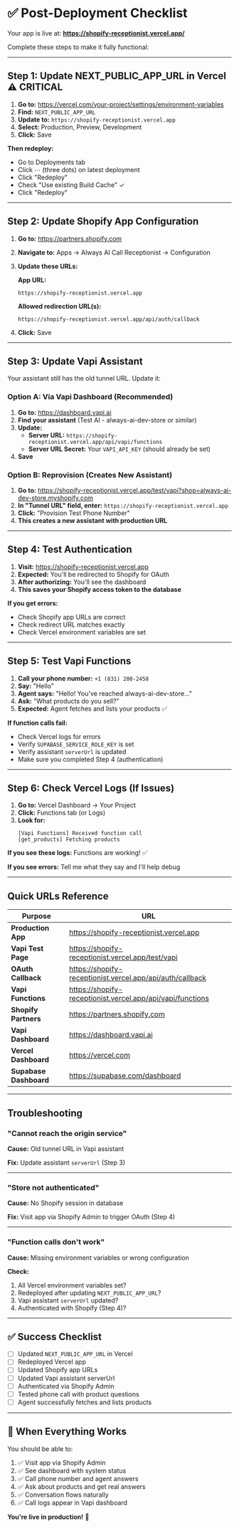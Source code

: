 # ✅ Post-Deployment Checklist

Your app is live at: **https://shopify-receptionist.vercel.app/**

Complete these steps to make it fully functional:

---

## Step 1: Update NEXT_PUBLIC_APP_URL in Vercel ⚠️ CRITICAL

1. **Go to:** https://vercel.com/your-project/settings/environment-variables
2. **Find:** `NEXT_PUBLIC_APP_URL`
3. **Update to:** `https://shopify-receptionist.vercel.app`
4. **Select:** Production, Preview, Development
5. **Click:** Save

**Then redeploy:**
- Go to Deployments tab
- Click ⋯ (three dots) on latest deployment
- Click "Redeploy"
- Check "Use existing Build Cache" ✓
- Click "Redeploy"

---

## Step 2: Update Shopify App Configuration

1. **Go to:** https://partners.shopify.com
2. **Navigate to:** Apps → Always AI Call Receptionist → Configuration
3. **Update these URLs:**

   **App URL:**
   ```
   https://shopify-receptionist.vercel.app
   ```

   **Allowed redirection URL(s):**
   ```
   https://shopify-receptionist.vercel.app/api/auth/callback
   ```

4. **Click:** Save

---

## Step 3: Update Vapi Assistant

Your assistant still has the old tunnel URL. Update it:

### Option A: Via Vapi Dashboard (Recommended)

1. **Go to:** https://dashboard.vapi.ai
2. **Find your assistant** (Test AI - always-ai-dev-store or similar)
3. **Update:**
   - **Server URL:** `https://shopify-receptionist.vercel.app/api/vapi/functions`
   - **Server URL Secret:** Your `VAPI_API_KEY` (should already be set)
4. **Save**

### Option B: Reprovision (Creates New Assistant)

1. **Go to:** https://shopify-receptionist.vercel.app/test/vapi?shop=always-ai-dev-store.myshopify.com
2. **In "Tunnel URL" field, enter:** `https://shopify-receptionist.vercel.app`
3. **Click:** "Provision Test Phone Number"
4. **This creates a new assistant with production URL**

---

## Step 4: Test Authentication

1. **Visit:** https://shopify-receptionist.vercel.app
2. **Expected:** You'll be redirected to Shopify for OAuth
3. **After authorizing:** You'll see the dashboard
4. **This saves your Shopify access token to the database**

**If you get errors:**
- Check Shopify app URLs are correct
- Check redirect URL matches exactly
- Check Vercel environment variables are set

---

## Step 5: Test Vapi Functions

1. **Call your phone number:** `+1 (831) 200-2458`
2. **Say:** "Hello"
3. **Agent says:** "Hello! You've reached always-ai-dev-store..."
4. **Ask:** "What products do you sell?"
5. **Expected:** Agent fetches and lists your products ✅

**If function calls fail:**
- Check Vercel logs for errors
- Verify `SUPABASE_SERVICE_ROLE_KEY` is set
- Verify assistant `serverUrl` is updated
- Make sure you completed Step 4 (authentication)

---

## Step 6: Check Vercel Logs (If Issues)

1. **Go to:** Vercel Dashboard → Your Project
2. **Click:** Functions tab (or Logs)
3. **Look for:**
   ```
   [Vapi Functions] Received function call
   [get_products] Fetching products
   ```

**If you see these logs:** Functions are working! ✅

**If you see errors:** Tell me what they say and I'll help debug

---

## Quick URLs Reference

| Purpose | URL |
|---------|-----|
| **Production App** | https://shopify-receptionist.vercel.app |
| **Vapi Test Page** | https://shopify-receptionist.vercel.app/test/vapi |
| **OAuth Callback** | https://shopify-receptionist.vercel.app/api/auth/callback |
| **Vapi Functions** | https://shopify-receptionist.vercel.app/api/vapi/functions |
| **Shopify Partners** | https://partners.shopify.com |
| **Vapi Dashboard** | https://dashboard.vapi.ai |
| **Vercel Dashboard** | https://vercel.com |
| **Supabase Dashboard** | https://supabase.com/dashboard |

---

## Troubleshooting

### "Cannot reach the origin service"

**Cause:** Old tunnel URL in Vapi assistant

**Fix:** Update assistant `serverUrl` (Step 3)

---

### "Store not authenticated"

**Cause:** No Shopify session in database

**Fix:** Visit app via Shopify Admin to trigger OAuth (Step 4)

---

### "Function calls don't work"

**Cause:** Missing environment variables or wrong configuration

**Check:**
1. All Vercel environment variables set?
2. Redeployed after updating `NEXT_PUBLIC_APP_URL`?
3. Vapi assistant `serverUrl` updated?
4. Authenticated with Shopify (Step 4)?

---

## ✅ Success Checklist

- [ ] Updated `NEXT_PUBLIC_APP_URL` in Vercel
- [ ] Redeployed Vercel app
- [ ] Updated Shopify app URLs
- [ ] Updated Vapi assistant serverUrl
- [ ] Authenticated via Shopify Admin
- [ ] Tested phone call with product questions
- [ ] Agent successfully fetches and lists products

---

## 🎉 When Everything Works

You should be able to:

1. ✅ Visit app via Shopify Admin
2. ✅ See dashboard with system status
3. ✅ Call phone number and agent answers
4. ✅ Ask about products and get real answers
5. ✅ Conversation flows naturally
6. ✅ Call logs appear in Vapi dashboard

**You're live in production!** 🚀

